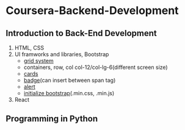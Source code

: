 # Coursera-Backend-Development
## Introduction to Back-End Development
1. HTML, CSS
2. UI framworks and libraries, Bootstrap
   - [grid system](https://getbootstrap.com/docs/4.0/layout/grid/)
   - containers, row, col col-12/col-lg-6(different screen size)
   - [cards](https://getbootstrap.com/docs/4.0/components/card/)
   - [badge](https://getbootstrap.com/docs/4.0/components/badge/)(can insert between span tag)
   - [alert](https://getbootstrap.com/docs/4.0/components/alerts/)
   - [initialize bootstrap](https://getbootstrap.com/docs/5.2/getting-started/introduction/)(.min.css, .min.js)
3. React
## Programming in Python
